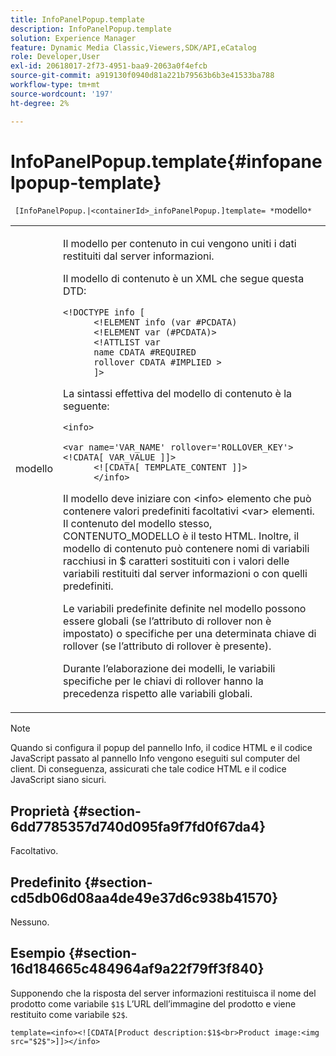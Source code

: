 ```yaml
---
title: InfoPanelPopup.template
description: InfoPanelPopup.template
solution: Experience Manager
feature: Dynamic Media Classic,Viewers,SDK/API,eCatalog
role: Developer,User
exl-id: 20618017-2f73-4951-baa9-2063a0f4efcb
source-git-commit: a919130f0940d81a221b79563b6b3e41533ba788
workflow-type: tm+mt
source-wordcount: '197'
ht-degree: 2%

---
```


# InfoPanelPopup.template{#infopanelpopup-template}

` [InfoPanelPopup.|<containerId>_infoPanelPopup.]template= *`modello`*`

<table id="table_A6B1B446A7AE4A4A8B552C07EC88E518"> 
 <tbody> 
  <tr> 
   <td> <p> <span class="codeph"><span class="varname"> modello</span></span> </p> </td> 
   <td> <p>Il modello per contenuto in cui vengono uniti i dati restituiti dal server informazioni. </p> <p>Il modello di contenuto è un XML che segue questa DTD: </p> <p> <code>&lt;!DOCTYPE&nbsp;info&nbsp;[
      &lt;!ELEMENT&nbsp;info&nbsp;(var&nbsp;#PCDATA)
      &lt;!ELEMENT&nbsp;var&nbsp;(#PCDATA)&gt;
      &lt;!ATTLIST&nbsp;var&nbsp;
      name&nbsp;CDATA&nbsp;#REQUIRED
      rollover&nbsp;CDATA&nbsp;#IMPLIED&nbsp;&gt;
      ]&gt;</code> </p> <p>La sintassi effettiva del modello di contenuto è la seguente: </p> <p> <code>&lt;info&gt;
      &lt;var&nbsp;name='VAR_NAME'&nbsp;rollover='ROLLOVER_KEY'&gt;&lt;!CDATA[&nbsp;VAR_VALUE&nbsp;]]&gt;
      &lt;![CDATA[&nbsp;TEMPLATE_CONTENT&nbsp;]]&gt;
      &lt;/info&gt;</code> </p> <p>Il modello deve iniziare con <span class="codeph"> &lt;info&gt;</span> elemento che può contenere valori predefiniti facoltativi <span class="codeph"> &lt;var&gt;</span> elementi. Il contenuto del modello stesso, <span class="codeph"> CONTENUTO_MODELLO</span> è il testo HTML. Inoltre, il modello di contenuto può contenere nomi di variabili racchiusi in <span class="codeph"> $</span> caratteri sostituiti con i valori delle variabili restituiti dal server informazioni o con quelli predefiniti. </p> <p>Le variabili predefinite definite nel modello possono essere globali (se l’attributo di rollover non è impostato) o specifiche per una determinata chiave di rollover (se l’attributo di rollover è presente). </p> <p>Durante l’elaborazione dei modelli, le variabili specifiche per le chiavi di rollover hanno la precedenza rispetto alle variabili globali. </p> </td> 
  </tr> 
 </tbody> 
</table>

>[!NOTE]
>
>Quando si configura il popup del pannello Info, il codice HTML e il codice JavaScript passato al pannello Info vengono eseguiti sul computer del client. Di conseguenza, assicurati che tale codice HTML e il codice JavaScript siano sicuri.

## Proprietà {#section-6dd7785357d740d095fa9f7fd0f67da4}

Facoltativo.

## Predefinito {#section-cd5db06d08aa4de49e37d6c938b41570}

Nessuno.

## Esempio {#section-16d184665c484964af9a22f79ff3f840}

Supponendo che la risposta del server informazioni restituisca il nome del prodotto come variabile `$1$` L’URL dell’immagine del prodotto e viene restituito come variabile `$2$`.

`template=<info><![CDATA[Product description:$1$<br>Product image:<img src="$2$">]]></info>`
